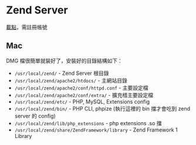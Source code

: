 # Zend Server

[載點](http://www.zend.com/en/products/server/)，需註冊帳號

## Mac

DMG 檔很簡單就裝好了，安裝好的目錄結構如下：

* `/usr/local/zend/` - Zend Server 根目錄
* `/usr/local/zend/apache2/htdocs/` - 主網站目錄
* `/usr/local/zend/apache2/conf/httpd.conf` - 主要設定檔
* `/usr/local/zend/apache2/conf/extra/` - 擴充棤主要設定檔
* `/usr/local/zend/etc/` - PHP, MySQL, Extensions config
* `/usr/local/zend/bin/` - PHP CLI, phpize (執行這裡的 bin 擋才會吃到 zend server 的 config)
* `/usr/local/zend/lib/php_extensions` - php extensions .so 擋
* `/usr/local/zend/share/ZendFramework/library` - Zend Framework 1 Library
